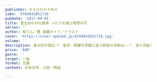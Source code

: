 ```yaml
---
publisher: ＫＡＤＯＫＡＷＡ
isbn: '9784041051726'
pubdate: '2017-04-01'
title: 皇太后のお化粧係 ふたりを結ぶ相思の花
series: ''
author: 柏てん／著 由羅カイリ／イラスト
cover: 'https://cover.openbd.jp/9784041051726.jpg'
volume: ''
description: 皇太后が謀反!?　皇帝・黒曜の求婚に迷う鈴音の決断は――？　堂々完結！
price: '600'
genre: ''
target: 一般
format: 文庫
content: 日本文学、小説・物語

---
```

